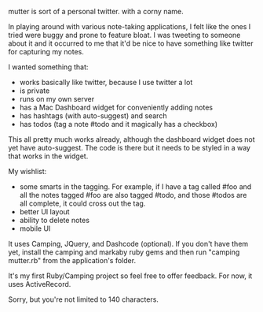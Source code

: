 mutter is sort of a personal twitter. with a corny name. 

In playing around with various note-taking applications, I felt like the ones I tried were buggy and prone to feature bloat. I was tweeting to someone about it and it occurred to me that it'd be nice to have something like twitter for capturing my notes. 

I wanted something that:

* works basically like twitter, because I use twitter a lot
* is private
* runs on my own server
* has a Mac Dashboard widget for conveniently adding notes
* has hashtags (with auto-suggest) and search
* has todos (tag a note #todo and it magically has a checkbox)

This all pretty much works already, although the dashboard widget does not yet have auto-suggest. The code is there but it needs to be styled in a way that works in the widget. 

My wishlist:

* some smarts in the tagging. For example, if I have a tag called #foo and all the notes tagged #foo are also tagged #todo, and those #todos are all complete, it could cross out the tag. 
* better UI layout
* ability to delete notes
* mobile UI

It uses Camping, JQuery, and Dashcode (optional). If you don't have them yet, install the camping and markaby ruby gems and then run "camping mutter.rb" from the application's folder. 

It's my first Ruby/Camping project so feel free to offer feedback. For now, it uses ActiveRecord. 

Sorry, but you're not limited to 140 characters.
